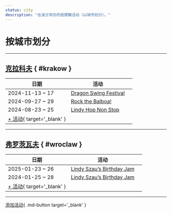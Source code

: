 ```yaml
---
status: city
description: "在波兰举办的摇摆舞活动（以城市划分）。"
---
```


# 按城市划分

---

## <a id=krakow></a>[克拉科夫](#krakow) { #krakow }

| 日期 | 活动 | |
| --- | --- | --- |
| 2024-11-13 ~ 17 | [Dragon Swing Festival](dragon-swing-festival-2024.md) |  |
| 2024-09-27 ~ 29 | [Rock the Balboa!](rock-the-balboa-2024.md) |  |
| 2024-08-23 ~ 25 | [Lindy Hop Non Stop](lindy-hop-non-stop-2024.md) |  |
| [+ 活动](https://github.com/swingdance/events/issues/new?assignees=&labels=add+event&projects=&template=02-add_entity.yml&title=%5B2025%2Fpl%5D%20%3CName%3E&region=pl&province=Krakow&city=Krakow&org_id=&date_starts=2025-&date_ends=2025-){ target='_blank' }

---

## <a id=wroclaw></a>[弗罗茨瓦夫](#wroclaw) { #wroclaw }

| 日期 | 活动 | |
| --- | --- | --- |
| 2025-01-23 ~ 26 | [Lindy Szau’s Birthday Jam](lindy-szaus-birthday-jam-2025.md) |  |
| 2024-01-25 ~ 28 | [Lindy Szau’s Birthday Jam](lindy-szaus-birthday-jam-2024.md) |  |
| [+ 活动](https://github.com/swingdance/events/issues/new?assignees=&labels=add+event&projects=&template=02-add_entity.yml&title=%5B2025%2Fpl%5D%20%3CName%3E&region=pl&province=Wroclaw&city=Wroclaw&org_id=&date_starts=2025-&date_ends=2025-){ target='_blank' }

---

[添加活动](https://github.com/swingdance/events/issues/new?assignees=&labels=add+event&projects=&template=02-add_entity.yml&title=%5Bpl%5D%20%3CName%3E&region=pl&province=&city=&org_id=2025){ .md-button target='_blank' }
